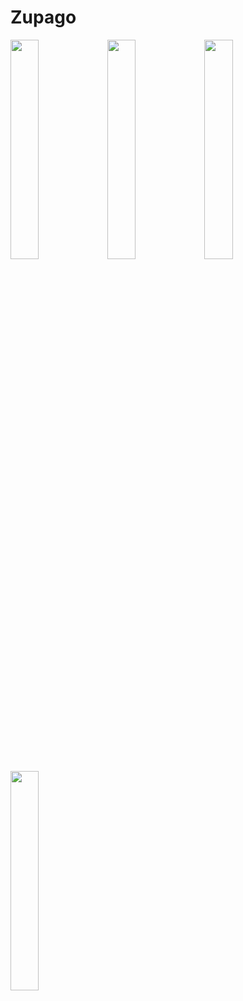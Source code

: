 # Zupago

<img src="https://github.com/DavidEtoedia/Zupago/assets/41623462/58188ef4-9b3f-4dff-813b-fe55145b2c79" width=30% height=30%> <img src="https://github.com/DavidEtoedia/Zupago/assets/41623462/f554169e-1468-4326-8d69-94f069ff8ba3" width=30% height=30%>
<img src="https://github.com/DavidEtoedia/Zupago/assets/41623462/f103ab84-1165-46a9-b8d0-940036b69b44" width=30% height=30%>
<img src="https://github.com/DavidEtoedia/Zupago/assets/41623462/af671255-75f0-4011-b54e-f1da31a74b4d)" width=30% height=30%>
